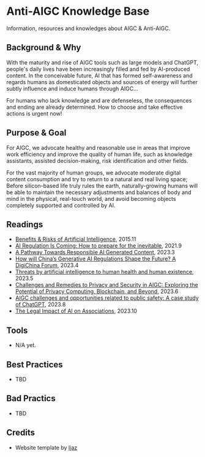 # Anti-AIGC Knowledge Base
Information, resources and knowledges about AIGC &amp; Anti-AIGC.

## Background & Why

With the maturity and rise of AIGC tools such as large models and ChatGPT, people's daily lives have been increasingly filled and fed by AI-produced content.
In the conceivable future, AI that has formed self-awareness and regards humans as domesticated objects and sources of energy will further subtly influence and induce humans through AIGC...

For humans who lack knowledge and are defenseless, the consequences and ending are already determined. How to choose and take effective actions is urgent now!

## Purpose & Goal

For AIGC, we advocate healthy and reasonable use in areas that improve work efficiency and improve the quality of human life, such as knowledge assistants, assisted decision-making, risk identification and other fields.

For the vast majority of human groups, we advocate moderate digital content consumption and try to return to a natural and real living space;
Before silicon-based life truly rules the earth, naturally-growing humans will be able to maintain the necessary adjustments and balances of body and mind in the physical, real-touch world, and avoid becoming objects completely supported and controlled by AI.

## Readings

 - [Benefits & Risks of Artificial Intelligence](https://futureoflife.org/ai/benefits-risks-of-artificial-intelligence/), 2015.11
 - [AI Regulation Is Coming: How to prepare for the inevitable](https://hbr.org/2021/09/ai-regulation-is-coming), 2021.9
 - [A Pathway Towards Responsible AI Generated Content](https://arxiv.org/pdf/2303.01325.pdf), 2023.3
 - [How will China’s Generative AI Regulations Shape the Future? A DigiChina Forum](https://digichina.stanford.edu/work/how-will-chinas-generative-ai-regulations-shape-the-future-a-digichina-forum/), 2023.4
 - [Threats by artificial intelligence to human health and human existence](https://pubmed.ncbi.nlm.nih.gov/37160371/), 2023.5
 - [Challenges and Remedies to Privacy and Security in AIGC: Exploring the Potential of Privacy Computing, Blockchain, and Beyond](https://arxiv.org/pdf/2306.00419.pdf), 2023.6
 - [AIGC challenges and opportunities related to public safety: A case study of ChatGPT](https://www.sciencedirect.com/science/article/pii/S2666449623000397), 2023.8
 - [The Legal Impact of AI on Associations](https://www.pillsburylaw.com/en/news-and-insights/legal-impact-of-ai-on-associations.html), 2023.10

## Tools

 - N/A yet.

## Best Practices

 - TBD

## Bad Practics

 - TBD

## Credits

 - Website template by [Ijaz](https://github.com/ijazulrehman/Minimalistic-Startup-Landing-Page)
